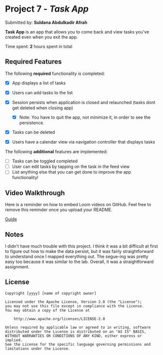 # Project 7 - *Task App*

Submitted by: **Suldana Abdulkadir Afrah**

**Task App** is an app that allows you to come back and view tasks you've created even when you exit the app.

Time spent: **2** hours spent in total

## Required Features

The following **required** functionality is completed:

- [X] App displays a list of tasks
- [X] Users can add tasks to the list
- [X] Session persists when application is closed and relaunched (tasks dont get deleted when closing app) 
  - [X] Note: You have to quit the app, not minimize it, in order to see the persistence.
- [X] Tasks can be deleted
- [X] Users have a calendar view via navigation controller that displays tasks	


The following **additional** features are implemented:

- [ ] Tasks can be toggled completed
- [ ] User can edit tasks by tapping on the task in the feed view
- [ ] List anything else that you can get done to improve the app functionality!

## Video Walkthrough

Here is a reminder on how to embed Loom videos on GitHub. Feel free to remove this reminder once you upload your README. 

[Guide](https://drive.google.com/file/d/1FthkfcuHtYrLSxpcEvZpSAYgC8YakGxW/view?usp=sharing)

## Notes

I didn't have much trouble with this project. I think it was a bit difficult at first to figure out how to make the data persist, but it was fairly straightforward to understand once I mapped everything out. The segue-ing was pretty easy too because it was similar to the lab. Overall, it was a straightforward assignment.

## License

    Copyright [yyyy] [name of copyright owner]

    Licensed under the Apache License, Version 2.0 (the "License");
    you may not use this file except in compliance with the License.
    You may obtain a copy of the License at

        http://www.apache.org/licenses/LICENSE-2.0

    Unless required by applicable law or agreed to in writing, software
    distributed under the License is distributed on an "AS IS" BASIS,
    WITHOUT WARRANTIES OR CONDITIONS OF ANY KIND, either express or implied.
    See the License for the specific language governing permissions and
    limitations under the License.

